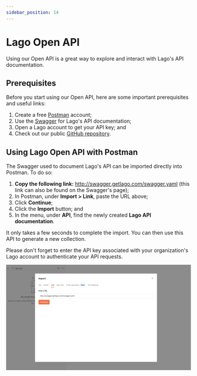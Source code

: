 ```yaml
---
sidebar_position: 14
---
```


# Lago Open API
Using our Open API is a great way to explore and interact with Lago's API documentation.

## Prerequisites
Before you start using our Open API, here are some important prerequisites and useful links:

1. Create a free [Postman](https://postman.com) account;
2. Use the [Swagger](http://swagger.getlago.com/) for Lago's API documentation;
3. Open a Lago account to get your API key; and
4. Check out our public [GitHub repository](https://github.com/getlago/lago-openapi).

## Using Lago Open API with Postman
The Swagger used to document Lago's API can be imported directly into Postman. To do so: 

1. **Copy the following link:** http://swagger.getlago.com/swagger.yaml (this link can also be found on the Swagger's page);
2. In Postman, under **Import > Link**, paste the URL above;
3. Click **Continue**;
4. Click the **Import** button; and
5. In the menu, under **API**, find the newly created **Lago API documentation**.

It only takes a few seconds to complete the import. You can then use this API to generate a new collection.

Please don't forget to enter the API key associated with your organization's Lago account to authenticate your API requests.

![Import Lago API documentation into Postman](../../static/img/import-lago-api.png)